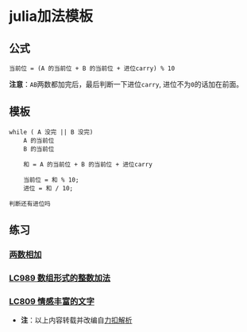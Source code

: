 # julia加法模板
## 公式

```
当前位 = (A 的当前位 + B 的当前位 + 进位carry) % 10
```

**注意**：`AB`两数都加完后，最后判断一下进位`carry`, 进位不为`0`的话加在前面。

## 模板

```
while ( A 没完 || B 没完)
    A 的当前位
    B 的当前位

    和 = A 的当前位 + B 的当前位 + 进位carry

    当前位 = 和 % 10;
    进位 = 和 / 10;

判断还有进位吗
```

## 练习

### [两数相加](https://leetcode-cn.com/problems/add-two-numbers/)

### [LC989 数组形式的整数加法](https://leetcode-cn.com/problems/add-to-array-form-of-integer/)

### [LC809 情感丰富的文字](https://leetcode-cn.com/problems/expressive-words/)

* **注**：以上内容转载并改编自[力扣解析](https://leetcode-cn.com/problems/add-to-array-form-of-integer/solution/989-ji-zhu-zhe-ge-jia-fa-mo-ban-miao-sha-8y9r/)